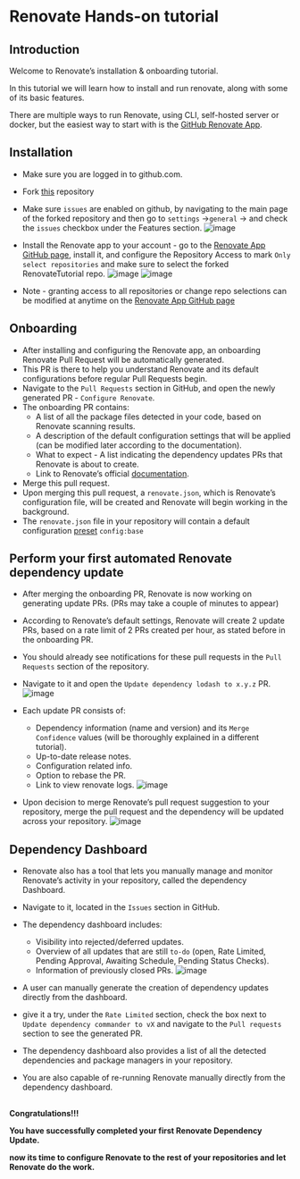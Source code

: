 # Renovate Hands-on tutorial

## Introduction

Welcome to Renovate’s installation & onboarding tutorial.

In this tutorial we will learn how to install and run renovate, along with some of its basic features.

There are multiple ways to run Renovate, using CLI, self-hosted server or docker, but the easiest way to start with is the [GitHub Renovate App](https://github.com/apps/renovate).

## Installation

- Make sure you are logged in to github.com.
- Fork [this](https://github.com/PhilipAbed/RenovateTutorial) repository
- Make sure `issues` are enabled on github, by navigating to the main page of the forked repository and then go to `settings` ->`general` -> and check the `issues` checkbox under the Features section.
![image](https://user-images.githubusercontent.com/42116482/173985257-60e87a90-a920-4ffd-a357-366bfa543d58.png)

- Install the Renovate app to your account - go to the [Renovate App GitHub page](https://github.com/apps/renovate), install it, and configure the Repository Access to mark `Only select repositories` and make sure to select the forked RenovateTutorial repo.
![image](https://user-images.githubusercontent.com/42116482/173985330-bbdbbe94-b883-4daf-a4d5-b0393e767200.png)
![image](https://user-images.githubusercontent.com/42116482/173985535-44ccc750-50aa-452b-b9dc-4fafb65bfc75.png)

- Note - granting access to all repositories or change repo selections can be modified at anytime on the [Renovate App GitHub page](https://github.com/apps/renovate)

## Onboarding

- After installing and configuring the Renovate app, an onboarding Renovate Pull Request will be automatically generated. 
- This PR is there to help you understand Renovate and its default configurations before regular Pull Requests begin.
- Navigate to the `Pull Requests` section in GitHub, and open the newly generated PR - `Configure Renovate`.
- The onboarding PR contains: 
  - A list of all the package files detected in your code, based on Renovate scanning results.
  - A description of the default configuration settings that will be applied (can be modified later according to the documentation).
  - What to expect - A list indicating the dependency updates PRs that Renovate is about to create.
  - Link to Renovate’s official [documentation](https://docs.renovatebot.com/). 
- Merge this pull request. 
- Upon merging this pull request, a `renovate.json`, which is Renovate’s configuration file, will be created and Renovate will begin working in the background.
- The `renovate.json` file in your repository will contain a default configuration [preset](https://docs.renovatebot.com/key-concepts/presets/) `config:base`

## Perform your first automated Renovate dependency update

- After merging the onboarding PR, Renovate is now working on generating update PRs. (PRs may take a couple of minutes to appear)
- According to Renovate’s default settings, Renovate will create 2 update PRs, based on a rate limit of 2 PRs created per hour, as stated before in the onboarding PR.
- You should already see notifications for these pull requests in the `Pull Requests` section of the repository.
- Navigate to it and open the `Update dependency lodash to x.y.z` PR.
![image](https://user-images.githubusercontent.com/42116482/173989635-935ac533-76da-4acb-8b6a-c5836c780f83.png)
- Each update PR consists of:
  - Dependency information (name and version) and its `Merge Confidence` values (will be thoroughly explained in a different tutorial).
  - Up-to-date release notes.
  - Configuration related info.
  - Option to rebase the PR.
  - Link to view renovate logs.
![image](https://user-images.githubusercontent.com/42116482/173989747-a9ff5a27-ecfc-42eb-a666-4a98d0434821.png)

- Upon decision to merge Renovate’s pull request suggestion to your repository, merge the pull request and the dependency will be updated across your repository.
![image](https://user-images.githubusercontent.com/42116482/173990014-2995099b-0f71-43b3-8e79-242ab6213650.png)


## Dependency Dashboard

- Renovate also has a tool that lets you manually manage and monitor Renovate’s activity in your repository, called the dependency Dashboard.
- Navigate to it, located in the `Issues` section in GitHub.
- The dependency dashboard includes:
  - Visibility into rejected/deferred updates.
  - Overview of all updates that are still `to-do` (open, Rate Limited, Pending Approval, Awaiting Schedule, Pending Status Checks).
  - Information of previously closed PRs. 
![image](https://user-images.githubusercontent.com/42116482/173993101-12ecdbf8-26e6-4d23-aeae-d00a6c41fbe6.png)

- A user can manually generate the creation of dependency updates directly from the dashboard. 
- give it a try, under the `Rate Limited` section, check the box next to `Update dependency commander to vX` and navigate to the `Pull requests` section to see the generated PR.
- The dependency dashboard also provides a list of all the detected dependencies and package managers in your repository.
- You are also capable of re-running Renovate manually directly from the dependency dashboard.

##
**Congratulations!!!** 

**You have successfully completed your first Renovate Dependency Update.**

**now its time to configure Renovate to the rest of your repositories and let Renovate do the work.**
